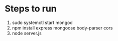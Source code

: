 # Steps to run

1. sudo systemctl start mongod
2. npm install express mongoose body-parser cors
3. node server.js
